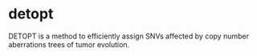 # detopt
DETOPT is a method to efficiently assign SNVs affected by copy number aberrations trees of tumor evolution.
